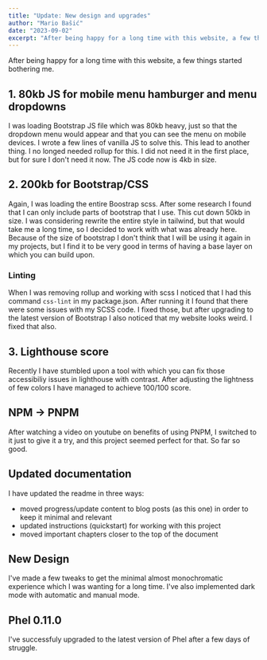 ```yaml
---
title: "Update: New design and upgrades"
author: "Mario Bašić"
date: "2023-09-02"
excerpt: "After being happy for a long time with this website, a few things started bothering me."
---
```


After being happy for a long time with this website, a few things started bothering me. 

## 1. 80kb JS for mobile menu hamburger and menu dropdowns

I was loading Bootstrap JS file which was 80kb heavy, just so that the dropdown menu would appear and that you can see the menu on mobile devices. I wrote a few lines of vanilla JS to solve this. This lead to another thing. I no longed needed rollup for this. I did not need it in the first place, but for sure I don't need it now. The JS code now is 4kb in size.

## 2. 200kb for Bootstrap/CSS

Again, I was loading the entire Boostrap scss. After some research I found that I can only include parts of bootstrap that I use. This cut down 50kb in size. I was considering rewrite the entire style in tailwind, but that would take me a long time, so I decided to work with what was already here. Because of the size of bootstrap I don't think that I will be using it again in my projects, but I find it to be very good in terms of having a base layer on which you can build upon. 

### Linting

When I was removing rollup and working with scss I noticed that I had this command `css-lint` in my package.json. After running it I found that there were some issues with my SCSS code. I fixed those, but after upgrading to the latest version of Bootstrap I also noticed that my website looks weird. I fixed that also.

## 3. Lighthouse score

Recently I have stumbled upon a tool with which you can fix those accessibiliy issues in lighthouse with contrast. After adjusting the lightness of few colors I have managed to achieve 100/100 score.

## NPM -> PNPM

After watching a video on youtube on benefits of using PNPM, I switched to it just to give it a try, and this project seemed perfect for that. So far so good.

## Updated documentation

I have updated the readme in three ways:
- moved progress/update content to blog posts (as this one) in order to keep it minimal and relevant
- updated instructions (quickstart) for working with this project
- moved important chapters closer to the top of the document

## New Design

I've made a few tweaks to get the minimal almost monochromatic experience which I was wanting for a long time. I've also implemented dark mode with automatic and manual mode.

## Phel 0.11.0

I've successfuly upgraded to the latest version of Phel after a few days of struggle.
